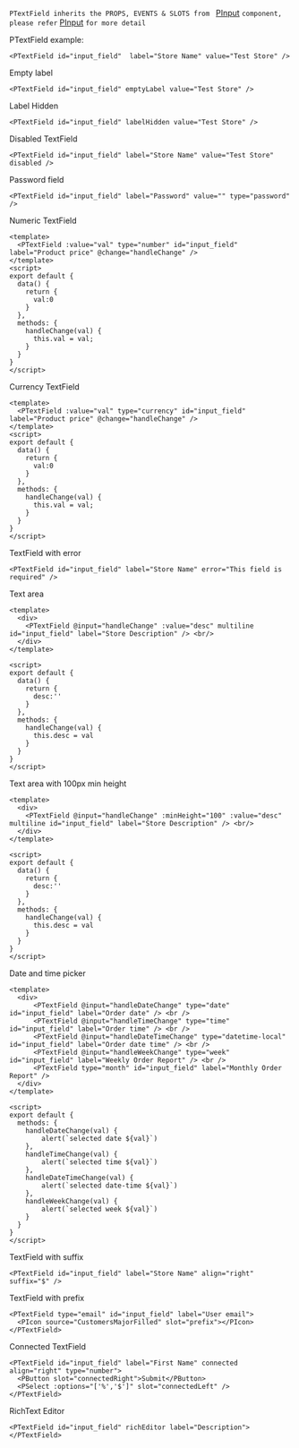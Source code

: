 `PTextField inherits the PROPS, EVENTS & SLOTS from ` [PInput](/#!/PInput) `component, please refer` [PInput](/#!/PInput) `for more detail`


PTextField example:

```vue
<PTextField id="input_field"  label="Store Name" value="Test Store" />
```

Empty label
```vue
<PTextField id="input_field" emptyLabel value="Test Store" />
```

Label Hidden
```vue
<PTextField id="input_field" labelHidden value="Test Store" />
```

Disabled TextField
```vue
<PTextField id="input_field" label="Store Name" value="Test Store" disabled />
```

Password field
```vue
<PTextField id="input_field" label="Password" value="" type="password" />
```

Numeric TextField
```vue
<template>
  <PTextField :value="val" type="number" id="input_field" label="Product price" @change="handleChange" />
</template>
<script>
export default {
  data() {
    return {
      val:0
    }
  },
  methods: {
    handleChange(val) {
      this.val = val;
    }
  }
}
</script>
```

Currency TextField
```vue
<template>
  <PTextField :value="val" type="currency" id="input_field" label="Product price" @change="handleChange" />
</template>
<script>
export default {
  data() {
    return {
      val:0
    }
  },
  methods: {
    handleChange(val) {
      this.val = val;
    }
  }
}
</script>
```

TextField with error
```vue
<PTextField id="input_field" label="Store Name" error="This field is required" />
```

Text area
```vue
<template>
  <div>
    <PTextField @input="handleChange" :value="desc" multiline id="input_field" label="Store Description" /> <br/>
  </div>
</template>

<script>
export default {
  data() {
    return {
      desc:''
    } 
  },
  methods: {
    handleChange(val) {
      this.desc = val
    }
  }
}
</script>
```

Text area with 100px min height
```vue
<template>
  <div>
    <PTextField @input="handleChange" :minHeight="100" :value="desc" multiline id="input_field" label="Store Description" /> <br/>
  </div>
</template>

<script>
export default {
  data() {
    return {
      desc:''
    } 
  },
  methods: {
    handleChange(val) {
      this.desc = val
    }
  }
}
</script>
```

Date and time picker
```vue
<template>
  <div>
      <PTextField @input="handleDateChange" type="date" id="input_field" label="Order date" /> <br />
      <PTextField @input="handleTimeChange" type="time" id="input_field" label="Order time" /> <br />
      <PTextField @input="handleDateTimeChange" type="datetime-local" id="input_field" label="Order date time" /> <br />
      <PTextField @input="handleWeekChange" type="week" id="input_field" label="Weekly Order Report" /> <br />
      <PTextField type="month" id="input_field" label="Monthly Order Report" /> 
  </div>
</template>

<script>
export default {
  methods: {
    handleDateChange(val) {
        alert(`selected date ${val}`)
    },
    handleTimeChange(val) {
        alert(`selected time ${val}`)
    },
    handleDateTimeChange(val) {
        alert(`selected date-time ${val}`)
    },
    handleWeekChange(val) {
        alert(`selected week ${val}`)
    }
  }
}
</script>
```


TextField with suffix
```vue
<PTextField id="input_field" label="Store Name" align="right" suffix="$" />
```


TextField with prefix
```vue
<PTextField type="email" id="input_field" label="User email">
  <PIcon source="CustomersMajorFilled" slot="prefix"></PIcon>
</PTextField>
```

Connected TextField
```vue
<PTextField id="input_field" label="First Name" connected align="right" type="number">
  <PButton slot="connectedRight">Submit</PButton>
  <PSelect :options="['%','$']" slot="connectedLeft" />
</PTextField>
```

RichText Editor
```vue
<PTextField id="input_field" richEditor label="Description"></PTextField>
```